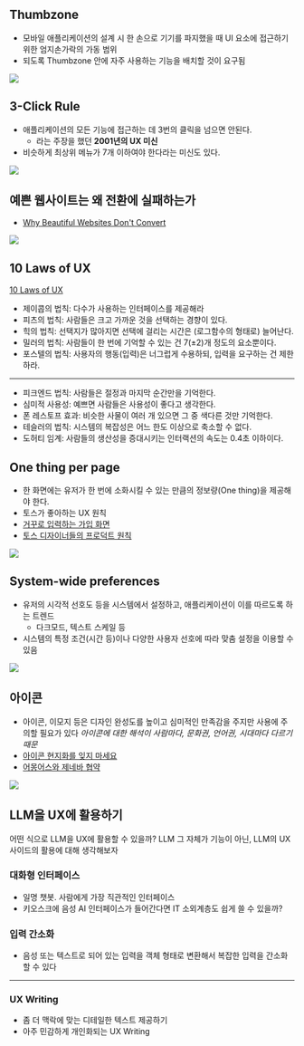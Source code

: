 ## Thumbzone

- 모바일 애플리케이션의 설계 시 한 손으로 기기를 파지했을 때 UI 요소에 접근하기 위한 엄지손가락의 가동 범위
- 되도록 Thumbzone 안에 자주 사용하는 기능을 배치할 것이 요구됨

![](../attachments/ux-thumbzone.png)

## 3-Click Rule

- 애플리케이션의 모든 기능에 접근하는 데 3번의 클릭을 넘으면 안된다.
	- 라는 주장을 했던 **2001년의 UX 미신**
- 비슷하게 최상위 메뉴가 7개 이하여야 한다라는 미신도 있다.

![](../attachments/ux-3-click-rule.png)

## 예쁜 웹사이트는 왜 전환에 실패하는가

- [Why Beautiful Websites Don't Convert](https://www.youtube.com/watch?v=Toonu-cTE60)

![](../attachments/ux-why-beautiful-websites-dont-convert.png)

## 10 Laws of UX

[10 Laws of UX](https://brunch.co.kr/@sower/167)

- 제이콥의 법칙: 다수가 사용하는 인터페이스를 제공해라
- 피츠의 법칙: 사람들은 크고 가까운 것을 선택하는 경향이 있다.
- 힉의 법칙: 선택지가 많아지면 선택에 걸리는 시간은 (로그함수의 형태로) 늘어난다.
- 밀러의 법칙: 사람들이 한 번에 기억할 수 있는 건 7(±2)개 정도의 요소뿐이다.
- 포스텔의 법칙: 사용자의 행동(입력)은 너그럽게 수용하되, 입력을 요구하는 건 제한하라.

***

- 피크엔드 법칙: 사람들은 절정과 마지막 순간만을 기억한다.
- 심미적 사용성: 예쁘면 사람들은 사용성이 좋다고 생각한다.
- 폰 레스토프 효과: 비슷한 사물이 여러 개 있으면 그 중 색다른 것만 기억한다.
- 테슬러의 법칙: 시스템의 복잡성은 어느 한도 이상으로 축소할 수 없다.
- 도허티 임계: 사람들의 생산성을 증대시키는 인터랙션의 속도는 0.4초 이하이다.

## One thing per page

- 한 화면에는 유저가 한 번에 소화시킬 수 있는 만큼의 정보량(One thing)을 제공해야 한다.
- 토스가 좋아하는 UX 원칙
- [거꾸로 입력하는 가입 화면](https://toss.tech/article/toss-signup-process)
- [토스 디자이너들의 프로덕트 원칙](https://brunch.co.kr/@figmaster/8)

![](../attachments/ux-onething-per-page.png)

## System-wide preferences

- 유저의 시각적 선호도 등을 시스템에서 설정하고, 애플리케이션이 이를 따르도록 하는 트렌드
	- 다크모드, 텍스트 스케일 등
- 시스템의 특정 조건(시간 등)이나 다양한 사용자 선호에 따라 맞춤 설정을 이용할 수 있음

![](../attachments/ux-toss-dark-mode.png)

## 아이콘

- 아이콘, 이모지 등은 디자인 완성도를 높이고 심미적인 만족감을 주지만 사용에 주의할 필요가 있다 *아이콘에 대한 해석이 사람마다, 문화권, 언어권, 시대마다 다르기 때문*
- [아이콘 현지화를 잊지 마세요](https://velog.io/@sehyunny/dont-forget-to-localize-icons)
- [어몽어스와 제네바 협약](https://www.youtube.com/clip/UgkxWzNl3rFO9-MNru3m23EqkfIuaTTYaYnk)

![](../attachments/ux-icon.png)

## LLM을 UX에 활용하기

어떤 식으로 LLM을 UX에 활용할 수 있을까? LLM 그 자체가 기능이 아닌, LLM의 UX 사이드의 활용에 대해 생각해보자

### 대화형 인터페이스

- 일명 챗봇. 사람에게 가장 직관적인 인터페이스
- 키오스크에 음성 AI 인터페이스가 들어간다면 IT 소외계층도 쉽게 쓸 수 있을까?

### 입력 간소화

- 음성 또는 텍스트로 되어 있는 입력을 객체 형태로 변환해서 복잡한 입력을 간소화할 수 있다

***

### UX Writing

- 좀 더 맥락에 맞는 디테일한 텍스트 제공하기
- 아주 민감하게 개인화되는 UX Writing